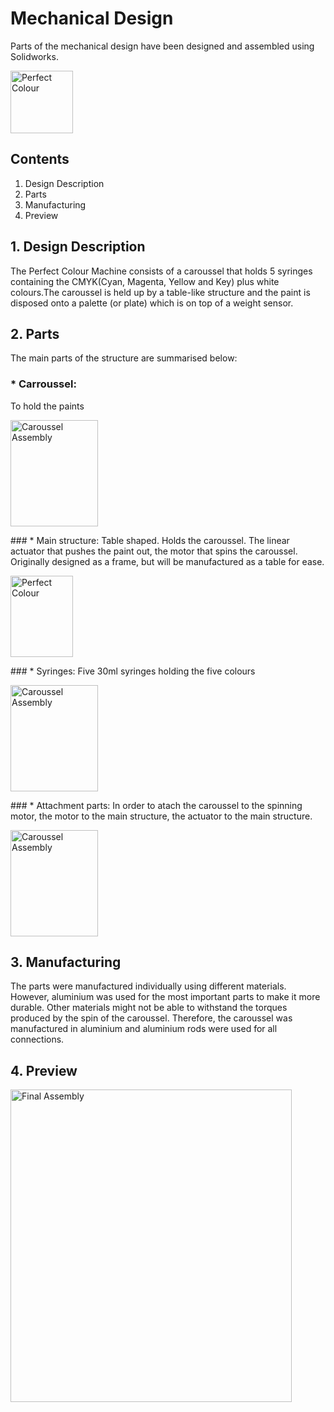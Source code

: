# Mechanical Design

Parts of the mechanical design have been designed and assembled using Solidworks. 
<p align="left">
 <img src="https://github.com/Perfect-Colour/Perfect-Colour/blob/master/Perfect_Colour_Logo_01.png" 
	 title="Perfect Colour" width="100" height="100" ></a></p>
	 
## Contents
 1. Design Description
 2. Parts
 3. Manufacturing
 4. Preview
 
 ##  1. Design Description
 The Perfect Colour Machine consists of a caroussel that holds 5 syringes containing the CMYK(Cyan, Magenta, Yellow and Key) plus white colours.The caroussel is held up by a table-like structure and the paint is disposed onto a palette (or plate) which is on top of a weight sensor.
 
 ## 2. Parts
 The main parts of the structure are summarised below:
 ### * Carroussel: 
 To hold the paints
 <p align="left">
 <img src="https://github.com/Pschiee/Perfect-Colour/blob/master/Hardware/Images/Carousel%20assembly.JPG"
      title="Caroussel Assembly" width="140" height="170" ></a></p>
 ### * Main structure: 
 Table shaped. Holds the caroussel. The linear actuator that pushes the paint out, the motor that spins the caroussel. Originally designed as a frame, but will be manufactured as a table for ease.
<p align="left">
 <img src="https://github.com/Pschiee/Perfect-Colour/blob/master/Hardware/Images/Carousel%20assembly.JPG" 
title="Perfect Colour" width="100" height="130" ></a></p>
### * Syringes:
Five 30ml syringes holding the five colours
 <p align="left">
 <img src="https://github.com/Pschiee/Perfect-Colour/blob/master/Hardware/Images/Carousel%20assembly.JPG"
      title="Caroussel Assembly" width="140" height="170" ></a></p>
### * Attachment parts: 
In order to atach the caroussel to the spinning motor, the motor to the main structure, the actuator to the main structure.
 <p align="left">
 <img src="https://github.com/Pschiee/Perfect-Colour/blob/master/Hardware/Images/Carousel%20assembly.JPG"
      title="Caroussel Assembly" width="140" height="170" ></a></p>
 
 ## 3. Manufacturing
 
 The parts were manufactured individually using different materials. However, aluminium was used for the most important parts to make it more durable. Other materials might not be able to withstand the torques produced by the spin of the caroussel. Therefore, the caroussel was manufactured in aluminium and aluminium rods were used for all connections.
 
 ## 4. Preview
<p align="left">
 <img src="https://github.com/Pschiee/Perfect-Colour/blob/master/Hardware/Images/Final%20Structure%20nice%20angle.JPG"
      title="Final Assembly" width="450" height="500" ></a></p>
      
